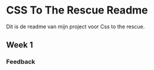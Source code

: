 # CSS To The Rescue Readme

Dit is de readme van mijn project voor Css to the rescue.

## Week 1

### Feedback
